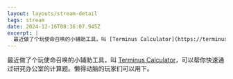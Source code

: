 ```yaml
---
layout: layouts/stream-detail
tags: stream
date: 2024-12-16T08:36:07.945Z
excerpt: |
  最近做了个玩使命召唤的小辅助工具，叫 [Terminus Calculator](https://terminus...
---
```

最近做了个玩使命召唤的小辅助工具，叫 [Terminus Calculator](https://terminuscalculator.info/)，可以帮你快速通过研究办公室的计算题。懒得动脑的玩家们可以用下。
